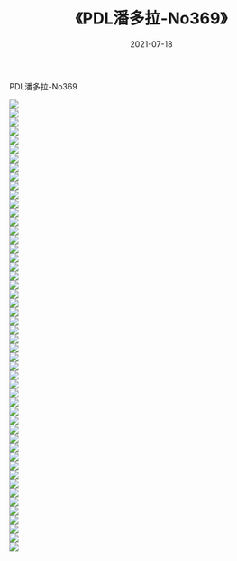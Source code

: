 ﻿---
layout: post
title:  《PDL潘多拉-No369》
date:   2021-07-18
img: http://img.660000.xyz/Sharelink/网络美图/2021/PDL潘多拉-No369/000.jpg
categories: [美女, 清纯, 唯美]
---

PDL潘多拉-No369

  ![](http://img.660000.xyz/Sharelink/网络美图/2021/PDL潘多拉-No369/001.jpg) <br> ![](http://img.660000.xyz/Sharelink/网络美图/2021/PDL潘多拉-No369/002.jpg) <br> ![](http://img.660000.xyz/Sharelink/网络美图/2021/PDL潘多拉-No369/003.jpg) <br> ![](http://img.660000.xyz/Sharelink/网络美图/2021/PDL潘多拉-No369/004.jpg) <br> ![](http://img.660000.xyz/Sharelink/网络美图/2021/PDL潘多拉-No369/005.jpg) <br> ![](http://img.660000.xyz/Sharelink/网络美图/2021/PDL潘多拉-No369/006.jpg) <br> ![](http://img.660000.xyz/Sharelink/网络美图/2021/PDL潘多拉-No369/007.jpg) <br> ![](http://img.660000.xyz/Sharelink/网络美图/2021/PDL潘多拉-No369/008.jpg) <br> ![](http://img.660000.xyz/Sharelink/网络美图/2021/PDL潘多拉-No369/009.jpg) <br> ![](http://img.660000.xyz/Sharelink/网络美图/2021/PDL潘多拉-No369/010.jpg) <br> ![](http://img.660000.xyz/Sharelink/网络美图/2021/PDL潘多拉-No369/011.jpg) <br> ![](http://img.660000.xyz/Sharelink/网络美图/2021/PDL潘多拉-No369/012.jpg) <br> ![](http://img.660000.xyz/Sharelink/网络美图/2021/PDL潘多拉-No369/013.jpg) <br> ![](http://img.660000.xyz/Sharelink/网络美图/2021/PDL潘多拉-No369/014.jpg) <br> ![](http://img.660000.xyz/Sharelink/网络美图/2021/PDL潘多拉-No369/015.jpg) <br> ![](http://img.660000.xyz/Sharelink/网络美图/2021/PDL潘多拉-No369/016.jpg) <br> ![](http://img.660000.xyz/Sharelink/网络美图/2021/PDL潘多拉-No369/017.jpg) <br> ![](http://img.660000.xyz/Sharelink/网络美图/2021/PDL潘多拉-No369/018.jpg) <br> ![](http://img.660000.xyz/Sharelink/网络美图/2021/PDL潘多拉-No369/019.jpg) <br> ![](http://img.660000.xyz/Sharelink/网络美图/2021/PDL潘多拉-No369/020.jpg) <br> ![](http://img.660000.xyz/Sharelink/网络美图/2021/PDL潘多拉-No369/021.jpg) <br> ![](http://img.660000.xyz/Sharelink/网络美图/2021/PDL潘多拉-No369/022.jpg) <br> ![](http://img.660000.xyz/Sharelink/网络美图/2021/PDL潘多拉-No369/023.jpg) <br> ![](http://img.660000.xyz/Sharelink/网络美图/2021/PDL潘多拉-No369/024.jpg) <br> ![](http://img.660000.xyz/Sharelink/网络美图/2021/PDL潘多拉-No369/025.jpg) <br> ![](http://img.660000.xyz/Sharelink/网络美图/2021/PDL潘多拉-No369/026.jpg) <br> ![](http://img.660000.xyz/Sharelink/网络美图/2021/PDL潘多拉-No369/027.jpg) <br> ![](http://img.660000.xyz/Sharelink/网络美图/2021/PDL潘多拉-No369/028.jpg) <br> ![](http://img.660000.xyz/Sharelink/网络美图/2021/PDL潘多拉-No369/029.jpg) <br> ![](http://img.660000.xyz/Sharelink/网络美图/2021/PDL潘多拉-No369/030.jpg) <br> ![](http://img.660000.xyz/Sharelink/网络美图/2021/PDL潘多拉-No369/031.jpg) <br> ![](http://img.660000.xyz/Sharelink/网络美图/2021/PDL潘多拉-No369/032.jpg) <br> ![](http://img.660000.xyz/Sharelink/网络美图/2021/PDL潘多拉-No369/033.jpg) <br> ![](http://img.660000.xyz/Sharelink/网络美图/2021/PDL潘多拉-No369/034.jpg) <br> ![](http://img.660000.xyz/Sharelink/网络美图/2021/PDL潘多拉-No369/035.jpg) <br> ![](http://img.660000.xyz/Sharelink/网络美图/2021/PDL潘多拉-No369/036.jpg) <br> ![](http://img.660000.xyz/Sharelink/网络美图/2021/PDL潘多拉-No369/037.jpg) <br> ![](http://img.660000.xyz/Sharelink/网络美图/2021/PDL潘多拉-No369/038.jpg) <br> ![](http://img.660000.xyz/Sharelink/网络美图/2021/PDL潘多拉-No369/039.jpg) <br> ![](http://img.660000.xyz/Sharelink/网络美图/2021/PDL潘多拉-No369/040.jpg) <br> ![](http://img.660000.xyz/Sharelink/网络美图/2021/PDL潘多拉-No369/041.jpg) <br> ![](http://img.660000.xyz/Sharelink/网络美图/2021/PDL潘多拉-No369/042.jpg) <br> ![](http://img.660000.xyz/Sharelink/网络美图/2021/PDL潘多拉-No369/043.jpg) <br> ![](http://img.660000.xyz/Sharelink/网络美图/2021/PDL潘多拉-No369/044.jpg) <br> ![](http://img.660000.xyz/Sharelink/网络美图/2021/PDL潘多拉-No369/045.jpg) <br> ![](http://img.660000.xyz/Sharelink/网络美图/2021/PDL潘多拉-No369/046.jpg) <br> ![](http://img.660000.xyz/Sharelink/网络美图/2021/PDL潘多拉-No369/047.jpg) <br> ![](http://img.660000.xyz/Sharelink/网络美图/2021/PDL潘多拉-No369/048.jpg) <br> ![](http://img.660000.xyz/Sharelink/网络美图/2021/PDL潘多拉-No369/049.jpg) <br> ![](http://img.660000.xyz/Sharelink/网络美图/2021/PDL潘多拉-No369/050.jpg) <br>